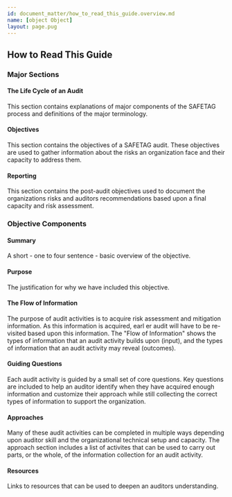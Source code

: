 ```yaml
---
id: document_matter/how_to_read_this_guide.overview.md
name: [object Object]
layout: page.pug
---
```

## How to Read This Guide

### Major Sections

#### The Life Cycle of an Audit

This section contains explanations of major components of the SAFETAG process and definitions of the major terminology.

#### Objectives

This section contains the objectives of a SAFETAG audit. These objectives are used to gather information about the risks an organization face and their capacity to address them.

#### Reporting

This section contains the post-audit objectives used to document the organizations risks and auditors recommendations based upon a final capacity and risk assessment.

### Objective Components

#### Summary

A short - one to four sentence - basic overview of the objective.

#### Purpose

The justification for why we have included this objective.

#### The Flow of Information

The purpose of audit activities is to acquire risk assessment and mitigation information. As this information is acquired, earl er audit will have to be re-visited based upon this information. The "Flow of Information" shows the types of information that an audit activity builds upon (input), and the types of information that an audit activity may reveal (outcomes).

#### Guiding Questions

Each audit activity is guided by a small set of core questions. Key questions are included to help an auditor identify when they have acquired enough information and customize their approach while still collecting the correct types of information to support the organization.

#### Approaches

Many of these audit activities can be completed in multiple ways depending upon auditor skill and the organizational technical setup and capacity. The approach section includes a list of activites that can be used to carry out parts, or the whole, of the information collection for an audit activity.

#### Resources

Links to resources that can be used to deepen an auditors understanding.

